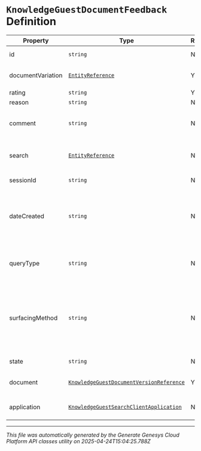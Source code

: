 # `KnowledgeGuestDocumentFeedback` Definition

| Property | Type | Required | Description |
|----------|------|----------|-------------|
| id | `string` | No | The globally unique identifier for the object. |
| documentVariation | [`EntityReference`](entityreference-definition.md) | Yes | The variation of the document on which feedback was given. |
| rating | `string` | Yes | Feedback rating. |
| reason | `string` | No | Feedback reason. |
| comment | `string` | No | Free-text comment of the feedback. Maximum length: 2000 characters. |
| search | [`EntityReference`](entityreference-definition.md) | No | The search that surfaced the document on which feedback was given. |
| sessionId | `string` | No | Knowledge guest session ID. |
| dateCreated | `string` | No | The date and time of the feedback. Date time is represented as an ISO-8601 string. For example: yyyy-MM-ddTHH:mm:ss[.mmm]Z |
| queryType | `string` | No | The type of the query that surfaced the document on which the feedback was given. |
| surfacingMethod | `string` | No | The method how knowledge was surfaced. Article: Full article was shown. Snippet: A snippet from the article was shown. Highlight: A highlighted answer in a snippet was shown. |
| state | `string` | No | The state of the feedback. |
| document | [`KnowledgeGuestDocumentVersionReference`](knowledgeguestdocumentversionreference-definition.md) | Yes | The document on which feedback was given. |
| application | [`KnowledgeGuestSearchClientApplication`](knowledgeguestsearchclientapplication-definition.md) | No | The client application from which feedback was given. |

---

*This file was automatically generated by the Generate Genesys Cloud Platform API classes utility on 2025-04-24T15:04:25.788Z*